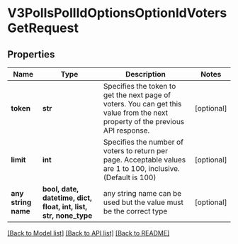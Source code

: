 # V3PollsPollIdOptionsOptionIdVotersGetRequest


## Properties
Name | Type | Description | Notes
------------ | ------------- | ------------- | -------------
**token** | **str** | Specifies the token to get the next page of voters. You can get this value from the next property of the previous API response. | [optional] 
**limit** | **int** | Specifies the number of voters to return per page. Acceptable values are 1 to 100, inclusive. (Default is 100) | [optional] 
**any string name** | **bool, date, datetime, dict, float, int, list, str, none_type** | any string name can be used but the value must be the correct type | [optional]

[[Back to Model list]](../README.md#documentation-for-models) [[Back to API list]](../README.md#documentation-for-api-endpoints) [[Back to README]](../README.md)


